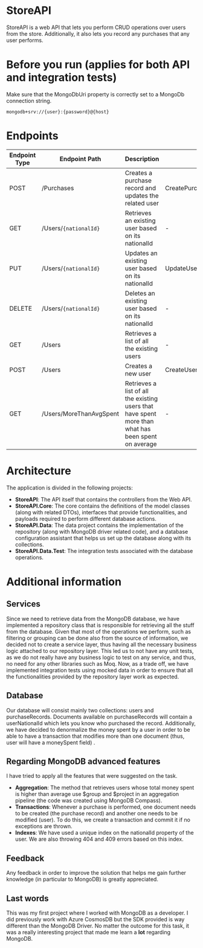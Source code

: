 # StoreAPI

StoreAPI is a web API that lets you perform CRUD operations over users from the store. Additionally, it also lets you record any purchases that any user performs.

# Before you run (applies for both API and integration tests)

Make sure that the MongoDbUri property is correctly set to a MongoDb connection string.
```
mongodb+srv://{user}:{password}@{host}
```

# Endpoints
| Endpoint Type | Endpoint Path | Description | Body |
| ------------- | ------------- | ----------- | ---- |
| POST | /Purchases | Creates a purchase record and updates the related user | CreatePurchaseRecordPayload |
| GET | /Users/`{nationalId}` | Retrieves an existing user based on its nationalId | - |
| PUT | /Users/`{nationalId}` | Updates an existing user based on its nationalId | UpdateUserPayload |
| DELETE | /Users/`{nationalId}` | Deletes an existing user based on its nationalId | - |
| GET | /Users | Retrieves a list of all the existing users | - |
| POST | /Users | Creates a new user | CreateUserPayload |
| GET | /Users/MoreThanAvgSpent | Retrieves a list of all the existing users that have spent more than what has been spent on average | - |

# Architecture

The application is divided in the following projects:
* **StoreAPI**: The API itself that contains the controllers from the Web API.
* **StoreAPI.Core**: The core contains the definitions of the model classes (along with related DTOs), interfaces that provide functionalities, and payloads required to perform different database actions.
* **StoreAPI.Data**: The data project contains the implementation of the repository (along with MongoDB driver related code), and a database configuration assistant that helps us set up the database along with its collections.
* **StoreAPI.Data.Test**: The integration tests associated with the database operations.

# Additional information
## Services
Since we need to retrieve data from the MongoDB database, we have implemented a repository class that is responsible for retrieving all the stuff from the database. Given that most of the operations we perform, such as filtering or grouping can be done also from the source of information, we decided not to create a service layer, thus having all the necessary business logic attached to our repository layer.
This led us to not have any unit tests, as we do not really have any business logic to test on any service, and thus, no need for any other libraries such as Moq.
Now, as a trade off, we have implemented integration tests using mocked data in order to ensure that all the functionalities provided by the repository layer work as expected.

## Database
Our database will consist mainly two collections: users and purchaseRecords. Documents available on purchaseRecords will contain a userNationalId which lets you know who purchased the record. Additionally, we have decided to denormalize the money spent by a user in order to be able to have a transaction that modifies more than one document (thus, user will have a moneySpent field) .

## Regarding MongoDB advanced features
I have tried to apply all the features that were suggested on the task.

* **Aggregation**: The method that retrieves users whose total money spent is higher than average use $group and $project in an aggregation pipeline (the code was created using MongoDB Compass).
* **Transactions**: Whenever a purchase is performed, one document needs to be created (the purchase record) and another one needs to be modified (user). To do this, we create a transaction and commit it if no exceptions are thrown.
* **Indexes**: We have used a unique index on the nationalId property of the user. We are also throwing 404 and 409 errors based on this index.
 
## Feedback
Any feedback in order to improve the solution that helps me gain further knowledge (in particular to MongoDB) is greatly appreciated.

## Last words
This was my first project where I worked with MongoDB as a developer. I did previously work with Azure CosmosDB but the SDK provided is way different than the MongoDB Driver. No matter the outcome for this task, it was a really interesting project that made me learn a **lot** regarding MongoDB.

